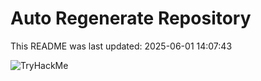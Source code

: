 # Auto Regenerate Repository

This README was last updated: 2025-06-01 14:07:43

 ![TryHackMe](https://tryhackme.com/badge/533634)